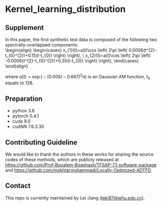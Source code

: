 # Kernel_learning_distribution
## Supplement
In this paper, the first synthetic test data is composed of the following two spectrally-overlapped components:  
\begin{align}
\begin{cases}
x_{1}(t)=a(t)\cos \left\{ 2\pi \left( 0.0006(t^{2}-t_{0}^{2})+0.15(t-t_{0}) \right) \right\},  \\
x_{2}(t)=a(t)\cos \left\{ 2\pi \left( -0.0006(t^{2}-t_{0}^{2})+0.35(t-t_{0}) \right) \right\},
\end{cases}
\end{align}

where $a(t)=\exp\big(-(0.005t-0.667)^{2}\pi\big)$ is an Gaussian AM function, $t_0$ equals to 128.
## Preparation
- python 3.6
- pytorch 0.4.1
- cuda 9.0
- cudNN 7.6.3.30
## Contributing Guideline
We would like to thank the authors in these works for sharing the source codes of these methods, which are publicly released at https://github.com/Prof-Boualem-Boashash/TFSAP-7.1-software-package and https://github.com/mokhtarmohammadi/Locally-Optimized-ADTFD.
## Contact
This repo is currently maintained by Lei Jiang (teki97@whu.edu.cn).
